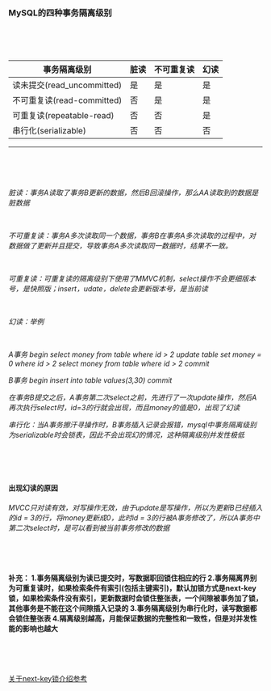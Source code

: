 ### MySQL的四种事务隔离级别


<br/>
<br/>
<br/>

事务隔离级别|脏读|不可重复读|幻读
-|-|-|-
读未提交(read_uncommitted)|是|是|是
不可重复读(read-committed)|否|是|是
可重复读(repeatable-read)|否|否|是
串行化(serializable)|否|否|否

---


<br/>
<br/>
<br/>

*脏读：事务A读取了事务B更新的数据，然后B回滚操作，那么AA读取到的数据是脏数据*

<br/>

*不可重复读：事务A多次读取同一个数据，事务B在事务A多次读取的过程中，对数据做了更新并且提交，导致事务A多次读取同一数据时，结果不一致。*

<br/>

*可重复读：可重复读的隔离级别下使用了MMVC机制，select操作不会更细版本号，是快照版；insert，udate，delete会更新版本号，是当前读*

<br/>

*幻读：举例*

<br/>

*A事务
	begin 
select money from table where id > 2
update table set money = 0 where id > 2
select money from table where id > 2 commit*


*B事务
	begin
insert into table values(3,30)
   commit*
   
   
   *在事务B提交之后，A事务第二次select之前，先进行了一次update操作，然后A再次执行select时，id=3的行就会出现，而且money的值是0，出现了幻读*
   
   *串行化：当A事务擦汗寻操作时，B事务插入记录会报错，mysql中事务隔离级别为serializable时会锁表，因此不会出现幻的情况，这种隔离级别并发性极低*


<br/>
<br/>
<br/>
   
   
   #### 出现幻读的原因
   *MVCC只对读有效，对写操作无效，由于update是写操作，所以为更新B已经插入的id = 3的行，将money更新成0，此时id = 3的行被A事务修改了，所以A事务中第二次select时，是可以看到被当前事务修改的数据*


<br/>
<br/>
<br/>
   
   
  
   **补充：
   1.事务隔离级别为读已提交时，写数据职回锁住相应的行
   2.事务隔离界别为可重复读时，如果检索条件有索引(包括主键索引)，默认加锁方式是next-key锁，如果检索条件没有索引，更新数据时会锁住整张表，一个间隙被事务加了锁，其他事务是不能在这个间隙插入记录的
   3.事务隔离级别为串行化时，读写数据都会锁住整张表
   4.隔离级别越高，月能保证数据的完整性和一致性，但是对并发性能的影响也越大**
   
<br/>
<br/>
<br/>   
   
   [关于next-key锁介绍参考](https://blog.csdn.net/bigtree_3721/article/details/73731377)